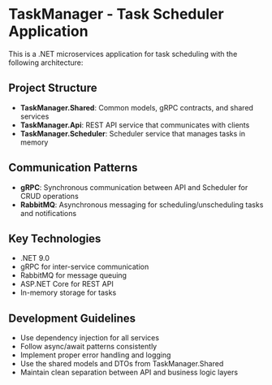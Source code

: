 <!-- Use this file to provide workspace-specific custom instructions to Copilot. For more details, visit https://code.visualstudio.com/docs/copilot/copilot-customization#_use-a-githubcopilotinstructionsmd-file -->

# TaskManager - Task Scheduler Application

This is a .NET microservices application for task scheduling with the following architecture:

## Project Structure
- **TaskManager.Shared**: Common models, gRPC contracts, and shared services
- **TaskManager.Api**: REST API service that communicates with clients
- **TaskManager.Scheduler**: Scheduler service that manages tasks in memory

## Communication Patterns
- **gRPC**: Synchronous communication between API and Scheduler for CRUD operations
- **RabbitMQ**: Asynchronous messaging for scheduling/unscheduling tasks and notifications

## Key Technologies
- .NET 9.0
- gRPC for inter-service communication
- RabbitMQ for message queuing
- ASP.NET Core for REST API
- In-memory storage for tasks

## Development Guidelines
- Use dependency injection for all services
- Follow async/await patterns consistently
- Implement proper error handling and logging
- Use the shared models and DTOs from TaskManager.Shared
- Maintain clean separation between API and business logic layers
